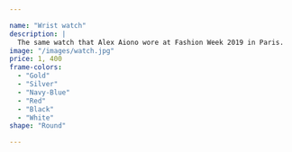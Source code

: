 ```yaml
---

name: "Wrist watch"
description: |
  The same watch that Alex Aiono wore at Fashion Week 2019 in Paris.
image: "/images/watch.jpg"
price: 1, 400
frame-colors:
  - "Gold"
  - "Silver"
  - "Navy-Blue"
  - "Red"
  - "Black"
  - "White"
shape: "Round"

---
```


